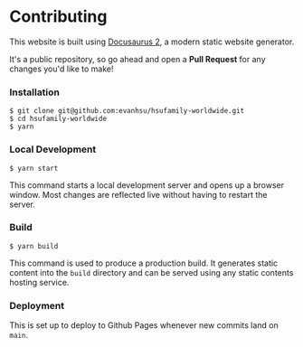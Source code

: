 # Contributing

This website is built using [Docusaurus 2](https://docusaurus.io/), a modern static website generator.

It's a public repository, so go ahead and open a **Pull Request** for any changes you'd like to make!

### Installation

```
$ git clone git@github.com:evanhsu/hsufamily-worldwide.git
$ cd hsufamily-worldwide
$ yarn
```

### Local Development

```
$ yarn start
```

This command starts a local development server and opens up a browser window. Most changes are reflected live without having to restart the server.

### Build

```
$ yarn build
```

This command is used to produce a production build. It generates static content into the `build` directory and can be served using any static contents hosting service.

### Deployment

This is set up to deploy to Github Pages whenever new commits land on `main`.
